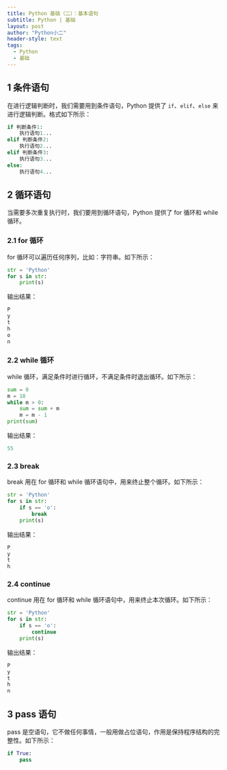 ```yaml
---
title: Python 基础（二）：基本语句
subtitle: Python | 基础
layout: post
author: "Python小二"
header-style: text
tags:
  - Python
  - 基础
---
```


## 1 条件语句

在进行逻辑判断时，我们需要用到条件语句，Python 提供了 `if`、`elif`、`else` 来进行逻辑判断。格式如下所示：

```python
if 判断条件1:
    执行语句1...
elif 判断条件2:
    执行语句2...
elif 判断条件3:
    执行语句3...
else:
    执行语句4...
```

## 2 循环语句

当需要多次重复执行时，我们要用到循环语句，Python 提供了 for 循环和 while 循环。

### 2.1 for 循环

for 循环可以遍历任何序列，比如：字符串。如下所示：

```python
str = 'Python'
for s in str:
    print(s)
```

输出结果：

```python
P
y
t
h
o
n
```

### 2.2 while 循环

while 循环，满足条件时进行循环，不满足条件时退出循环。如下所示：

```python
sum = 0
m = 10
while m > 0:
    sum = sum + m
    m = m - 1
print(sum)
```

输出结果：

```python
55
```

### 2.3 break 

break 用在 for 循环和 while 循环语句中，用来终止整个循环。如下所示：

```python
str = 'Python'
for s in str:
    if s == 'o':
        break
    print(s)
```

输出结果：

```python
P
y
t
h
```

### 2.4 continue

continue 用在 for 循环和 while 循环语句中，用来终止本次循环。如下所示：

```python
str = 'Python'
for s in str:
    if s == 'o':
        continue
    print(s)
```

输出结果：

```python
P
y
t
h
n
```

## 3 pass 语句

pass 是空语句，它不做任何事情，一般用做占位语句，作用是保持程序结构的完整性。如下所示：

```python
if True:
    pass
```
